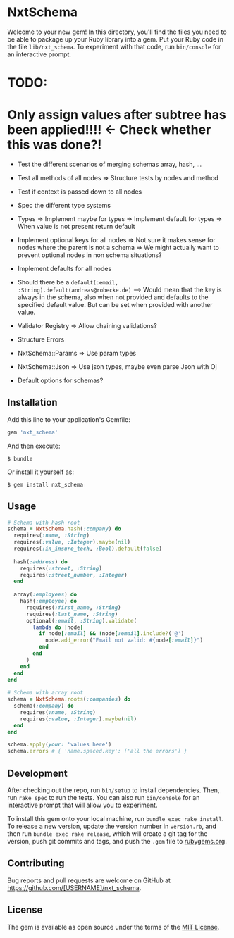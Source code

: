 # NxtSchema

Welcome to your new gem! In this directory, you'll find the files you need to be able to package up your Ruby library into a gem. Put your Ruby code in the file `lib/nxt_schema`. To experiment with that code, run `bin/console` for an interactive prompt.

TODO:    
======================================================
Only assign values after subtree has been applied!!!! <- Check whether this was done?!
======================================================

- Test the different scenarios of merging schemas array, hash, ...
- Test all methods of all nodes
    => Structure tests by nodes and method

- Test if context is passed down to all nodes
- Spec the different type systems

- Types
    => Implement maybe for types
    => Implement default for types => When value is not present return default
    
- Implement optional keys for all nodes 
    => Not sure it makes sense for nodes where the parent is not a schema
    => We might actually want to prevent optional nodes in non schema situations?
    
- Implement defaults for all nodes
- Should there be a `default(:email, :String).default(andreas@robecke.de)` 
    --> Would mean that the key is always in the schema, also when not provided and defaults to the specified default value.
    But can be set when provided with another value.  
- Validator Registry
    => Allow chaining validations?
- Structure Errors 
- NxtSchema::Params => Use param types
- NxtSchema::Json => Use json types, maybe even parse Json with Oj
- Default options for schemas?
 

## Installation

Add this line to your application's Gemfile:

```ruby
gem 'nxt_schema'
```

And then execute:

    $ bundle

Or install it yourself as:

    $ gem install nxt_schema

## Usage

```ruby
# Schema with hash root
schema = NxtSchema.hash(:company) do 
  requires(:name, :String)  
  requires(:value, :Integer).maybe(nil)  
  requires(:in_insure_tech, :Bool).default(false)
  
  hash(:address) do
    requires(:street, :String)
    requires(:street_number, :Integer)
  end
    
  array(:employees) do
    hash(:employee) do
      requires(:first_name, :String)
      requires(:last_name, :String)
      optional(:email, :String).validate(
        lambda do |node|
          if node[:email] && !node[:email].include?('@')
            node.add_error("Email not valid: #{node[:email]}")  
          end
        end
      )
    end
  end
end
  
# Schema with array root
schema = NxtSchema.roots(:companies) do
  schema(:company) do
    requires(:name, :String)  
    requires(:value, :Integer).maybe(nil)
  end
end

schema.apply(your: 'values here')
schema.errors # { 'name.spaced.key': ['all the errors'] }
```

## Development

After checking out the repo, run `bin/setup` to install dependencies. Then, run `rake spec` to run the tests. You can also run `bin/console` for an interactive prompt that will allow you to experiment.

To install this gem onto your local machine, run `bundle exec rake install`. To release a new version, update the version number in `version.rb`, and then run `bundle exec rake release`, which will create a git tag for the version, push git commits and tags, and push the `.gem` file to [rubygems.org](https://rubygems.org).

## Contributing

Bug reports and pull requests are welcome on GitHub at https://github.com/[USERNAME]/nxt_schema.

## License

The gem is available as open source under the terms of the [MIT License](https://opensource.org/licenses/MIT).
